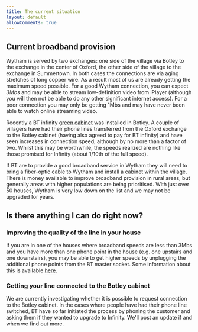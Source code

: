 ```yaml
---
title: The current situation
layout: default
allowComments: true
---
```


## Current broadband provision

Wytham is served by two exchanges: one side of the village via Botley to the exchange in the center
of Oxford, the other side of the village to the exchange in Summertown. In both cases the
connections are via aging stretches of long copper wire. As a result
most of us are already getting the maximum speed possible. For a good Wytham connection, you can
expect *3Mbs* and may be able to stream low-definition video from iPlayer (although you will then
not be able to do any other significant internet access). For a poor connection you may only be
getting 1Mbs and may have never been able to watch online streaming video.

Recently a BT infinity [green cabinet](https://www.google.co.uk/search?q=bt+green+box&source=lnms&tbm=isch&sa=X&ei=q6DjU86pLMjS0QWEu4HgAg&ved=0CAgQ_AUoAQ&biw=1920&bih=875) was installed in Botley. A couple of villagers have had their phone lines
transferred from the Oxford exchange to the Botley cabinet (having also agreed to
pay for BT infinity) and have seen increases in connection speed, although by no more than a factor
of two. Whilst this may be worthwhile, the speeds realized are nothing like those promised for
Infinity (about 1/10th of the full speed).

If BT are to provide a good broadband service in Wytham they will need to bring a fiber-optic cable
to Wytham and install a cabinet within the village. There is money available to improve broadband
provision in rural areas, but generally areas with higher populations are being prioritised. With
just over 50 houses, Wytham is very low down on the list and we may not be upgraded for years.

## Is there anything I can do right now?

### Improving the quality of the line in your house

If you are in one of the houses where broadband speeds are less than 3Mbs and you have more than
one phone point in the house (e.g. one upstairs and one downstairs), you may be able to get higher
speeds by unplugging the additional phone points from the BT master socket. Some information about
this is available [here](http://www.plus.net/support/broadband/master-socket-guide.shtml).

### Getting your line connected to the Botley cabinet

We are currently investigating whether it is possible to request connection to the Botley cabinet.
In the cases where people have had their phone line switched, BT have so far initiated the process
by phoning the customer and asking them if they wanted to upgrade to Infinity. We'll post an update
if and when we find out more.
